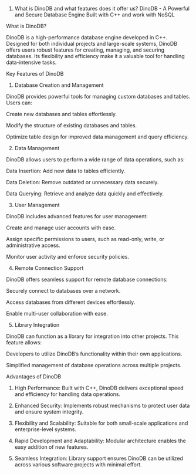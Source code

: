 1.	What is DinoDB and what features does it offer us?
DinoDB - A Powerful and Secure Database Engine Built with C++ and work with NoSQL

What is DinoDB?

DinoDB is a high-performance database engine developed in C++. Designed for both individual projects and large-scale systems, DinoDB offers users robust features for creating, managing, and securing databases. Its flexibility and efficiency make it a valuable tool for handling data-intensive tasks.


Key Features of DinoDB

1. Database Creation and Management

DinoDB provides powerful tools for managing custom databases and tables. Users can:

Create new databases and tables effortlessly.

Modify the structure of existing databases and tables.

Optimize table design for improved data management and query efficiency.


2. Data Management

DinoDB allows users to perform a wide range of data operations, such as:

Data Insertion: Add new data to tables efficiently.

Data Deletion: Remove outdated or unnecessary data securely.

Data Querying: Retrieve and analyze data quickly and effectively.


3. User Management

DinoDB includes advanced features for user management:

Create and manage user accounts with ease.

Assign specific permissions to users, such as read-only, write, or administrative access.

Monitor user activity and enforce security policies.


4. Remote Connection Support

DinoDB offers seamless support for remote database connections:

Securely connect to databases over a network.

Access databases from different devices effortlessly.

Enable multi-user collaboration with ease.


5. Library Integration

DinoDB can function as a library for integration into other projects. This feature allows:

Developers to utilize DinoDB’s functionality within their own applications.

Simplified management of database operations across multiple projects.


Advantages of DinoDB

1. High Performance: Built with C++, DinoDB delivers exceptional speed and efficiency for handling data operations.


2. Enhanced Security: Implements robust mechanisms to protect user data and ensure system integrity.


3. Flexibility and Scalability: Suitable for both small-scale applications and enterprise-level systems.


4. Rapid Development and Adaptability: Modular architecture enables the easy addition of new features.


5. Seamless Integration: Library support ensures DinoDB can be utilized across various software projects with minimal effort.


